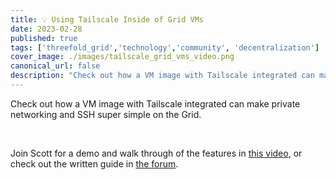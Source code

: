 ```yaml
---
title: 💡 Using Tailscale Inside of Grid VMs
date: 2023-02-28
published: true
tags: ['threefold_grid','technology','community', 'decentralization']
cover_image: ./images/tailscale_grid_vms_video.png
canonical_url: false
description: "Check out how a VM image with Tailscale integrated can make private networking and SSH super simple on the Grid."
---
```


Check out how a VM image with Tailscale integrated can make private networking and SSH super simple on the Grid.

<br/>

Join Scott for a demo and walk through of the features in [this video](https://youtu.be/Boqjo6WS7SM), or check out the written guide in [the forum](https://forum.threefold.io/t/ubuntu-tailscale-micro-vm/3793).